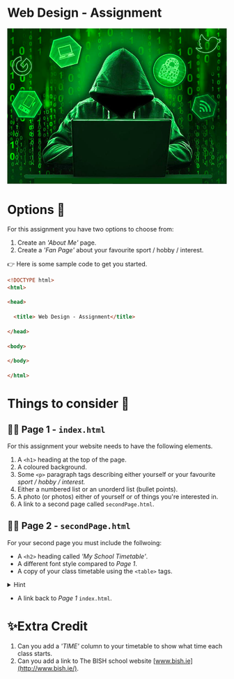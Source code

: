 # Web Design - Assignment
![image](image.png)



# Options 📝
 For this assignment you have two options to choose from:
1. Create an _'About Me'_ page.
2. Create a _'Fan Page'_ about your favourite sport / hobby / interest.

👉 Here is some sample code to get you started. 

````html 
<!DOCTYPE html>
<html>

<head>

  <title> Web Design - Assignment</title>

</head>

<body>
  
</body>

</html>
````
 
# Things to consider 🤔

## 👨‍💻 Page 1 - `index.html`
For this assignment your website needs to have the following elements.

1. A `<h1>` heading at the top of the page.
2. A coloured background.
3. Some `<p>` paragraph tags describing either yourself or your favourite _sport / hobby / interest._
4. Either a numbered list or an unorderd list (bullet points).
5. A photo (or photos) either of yourself or of things you're interested in.
6. A link to a second page called ``secondPage.html``.


## 👨‍💻 Page 2 - `secondPage.html`
For your second page you must include the follwoing:
- A `<h2>` heading called _'My School Timetable'_.
- A different font style compared to _Page 1_.
- A copy of your class timetable using the `<table>` tags.

<details>
  <summary> Hint </summary>

````html
<table>
  <th> Monday </th>
  <th> Tuesday </th>
<tr>
  <td> Maths</td>
  <td> Science</td>
</tr>
  
</table>
````
</details>

- A link back to _Page 1_ `index.html`.

# ✨Extra Credit

1. Can you add a _'TIME'_ column to your timetable to show what time each class starts.
2. Can you add a link to The BISH school website [www.bish.ie](http://www.bish.ie/).







  
